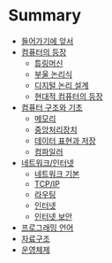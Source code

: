 # Summary
- [들어가기에 앞서](./README.md)
- [컴퓨터의 등장](./ch1-computer-science-intro/index.md)
  - [튜링머신](./ch1-computer-science-intro/section1-turing-machine.md)
  - [부울 논리식](./ch1-computer-science-intro/section2-digital.md)
  - [디지털 논리 설계](./ch1-computer-science-intro/section3-digital-circuit.md)
  - [현대적 컴퓨터의 등장](./ch1-computer-science-intro/section4-modern-computer.md)
- [컴퓨터 구조와 기초](./ch2-computer-basic/index.md)
  - [메모리](./ch2-computer-basic/section1-memory.md)
  - [중앙처리장치](./ch2-computer-basic/section2-cpu.md)
  - [데이터 표현과 저장](./ch2-computer-basic/section3-base-notation.md)
  - [컴파일러](./ch2-computer-basic/section4-compiler.md)
- [네트워크/인터넷](./ch3-network-internet/index.md)
  - [네트워크 기본]()
  - [TCP/IP]()
  - [라우팅]()
  - [인터넷]()
  - [인터넷 보안]()
- [프로그래밍 언어]()
- [자료구조]()
- [운영체제]()
